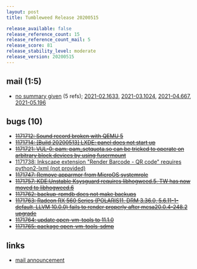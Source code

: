 ```yaml
---
layout: post
title: Tumbleweed Release 20200515

release_available: false
release_reference_count: 15
release_reference_count_mail: 5
release_score: 81
release_stability_level: moderate
release_version: 20200515
---
```


## mail (1:5)

- [no summary given](https://lists.opensuse.org/archives/list/factory@lists.opensuse.org/thread/JU7KJTAZ2S72FPDYODSNGDAEOPTMT47K) (5 refs); [2021-02.1633](https://lists.opensuse.org/archives/list/factory@lists.opensuse.org/thread/JU7KJTAZ2S72FPDYODSNGDAEOPTMT47K), [2021-03.1024](https://lists.opensuse.org/archives/list/factory@lists.opensuse.org/thread/JU7KJTAZ2S72FPDYODSNGDAEOPTMT47K), [2021-04.667](https://lists.opensuse.org/archives/list/factory@lists.opensuse.org/thread/JU7KJTAZ2S72FPDYODSNGDAEOPTMT47K), [2021-05.196](https://lists.opensuse.org/archives/list/factory@lists.opensuse.org/thread/JU7KJTAZ2S72FPDYODSNGDAEOPTMT47K)

## bugs (10)

<!--more-->

- ~~[1171712: Sound record broken with QEMU 5](https://bugzilla.opensuse.org/show_bug.cgi?id=1171712)~~
- ~~[1171714: \[Build 20200513\] LXDE: panel does not start up](https://bugzilla.opensuse.org/show_bug.cgi?id=1171714)~~
- ~~[1171721: VUL-0: pam: pam_setquota.so can be tricked to operate on arbitrary block devices by using fusermount](https://bugzilla.opensuse.org/show_bug.cgi?id=1171721)~~
- [1171738: Inkscape extension "Render Barcode - QR code" requires python2-lxml (not provided)](https://bugzilla.opensuse.org/show_bug.cgi?id=1171738)
- ~~[1171747: Remove apparmor from MicroOS systemrole](https://bugzilla.opensuse.org/show_bug.cgi?id=1171747)~~
- ~~[1171757: KDE:Unstable Ksysguard requires libhogweed.5, TW has now moved to libhogweed.6](https://bugzilla.opensuse.org/show_bug.cgi?id=1171757)~~
- ~~[1171762: backup-rpmdb does not make backups](https://bugzilla.opensuse.org/show_bug.cgi?id=1171762)~~
- ~~[1171763: Radeon RX 560 Series (POLARIS11, DRM 3.36.0, 5.6.11-1-default, LLVM 10.0.0) fails to render properly after mesa20.0.4-248.2 upgrade](https://bugzilla.opensuse.org/show_bug.cgi?id=1171763)~~
- ~~[1171764: update open-vm-tools to 11.1.0](https://bugzilla.opensuse.org/show_bug.cgi?id=1171764)~~
- ~~[1171765: package open-vm-tools-sdmp](https://bugzilla.opensuse.org/show_bug.cgi?id=1171765)~~



## links

- [mail announcement](https://lists.opensuse.org/archives/list/factory@lists.opensuse.org/thread/JU7KJTAZ2S72FPDYODSNGDAEOPTMT47K)
